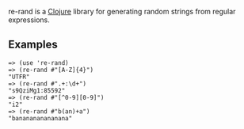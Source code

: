 re-rand is a [Clojure](http://clojure.org) library for generating random strings
from regular expressions.

Examples
--------

    => (use 're-rand)
    => (re-rand #"[A-Z]{4}")
    "UTFR"
    => (re-rand #".+:\d+")
    "s9QziMg1:85592"
    => (re-rand #"[^0-9][0-9]")
    "i2"
    => (re-rand #"b(an)+a")
    "bananananananana"
